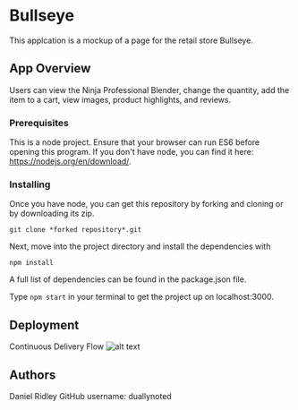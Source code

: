 # Bullseye

This applcation is a mockup of a page for the retail store Bullseye.
## App Overview

Users can view the Ninja Professional Blender, change the quantity, add the item to a cart, view images, product highlights, and reviews.


### Prerequisites

This is a node project. Ensure that your browser can run ES6 before opening this program. If you don't have node, you can find it here: https://nodejs.org/en/download/. 

### Installing

Once you have node, you can get this repository by forking and cloning or by downloading its zip.

```
git clone *forked repository*.git
```

Next, move into the project directory and install the dependencies with

```
npm install
```
A full list of dependencies can be found in the package.json file.

Type `npm start` in your terminal to get the project up on localhost:3000.

## Deployment
Continuous Delivery Flow
![alt text](https://drive.google.com/open?id=1TqRa4nLmThVBmaQzl1X_kz2RndS67lUsrkQ3IA2pLTg)


## Authors
Daniel Ridley
GitHub username: duallynoted
